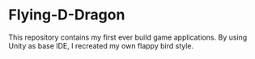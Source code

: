 # Flying-D-Dragon
This repository contains my first ever build game applications. By using Unity as base IDE, I recreated my own flappy bird style.
